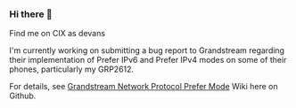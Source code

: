 ### Hi there 👋

<!--
**snowflake/snowflake** is a ✨ _special_ ✨ repository because its `README.md` (this file) appears on your GitHub profile.

Here are some ideas to get you started:

- 🔭 I’m currently working on ...
- 🌱 I’m currently learning ...
- 👯 I’m looking to collaborate on ...
- 🤔 I’m looking for help with ...
- 💬 Ask me about ...
- 📫 How to reach me: ...
- 😄 Pronouns: ...
- ⚡ Fun fact: ...
-->
Find me on CIX as devans

I'm currently working on submitting a bug report to Grandstream
regarding their implementation of Prefer IPv6 and Prefer IPv4 modes on some of their phones, particularly my GRP2612.

For details, see [Grandstream Network Protocol Prefer Mode](https://github.com/snowflake/grandstream-prefer-ipv6-bug/wiki) Wiki here on Github.


